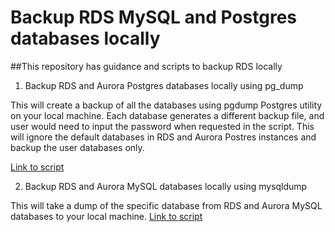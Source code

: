 # Backup RDS MySQL and Postgres databases locally

##This repository has guidance and scripts to backup RDS locally

1. Backup RDS and Aurora Postgres databases locally using pg_dump

This will create a backup of all the databases using pgdump Postgres utility on your local machine. Each database generates a different backup file, and user would need to input the password when requested in the script. This will ignore the default databases in RDS and Aurora Postres instances and backup the user databases only.

[Link to script](https://github.com/shivamgulati1991/Backup-RDS-Database/blob/master/RDSpgdump.sh)

2. Backup RDS and Aurora MySQL databases locally using mysqldump

This will take a dump of the specific database from RDS and Aurora MySQL databases to your local machine.
[Link to script](https://github.com/shivamgulati1991/Backup-RDS-Database/blob/master/RDSmysqldump.sh)
